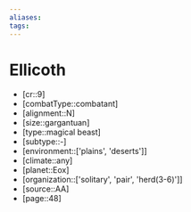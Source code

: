 ```yaml
---
aliases: 
tags: 
---
```


# Ellicoth

- [cr::9]
- [combatType::combatant]
- [alignment::N]
- [size::gargantuan]
- [type::magical beast]
- [subtype::-]
- [environment::['plains', 'deserts']]
- [climate::any]
- [planet::Eox]
- [organization::['solitary', 'pair', 'herd(3-6)']]
- [source::AA]
- [page::48]
